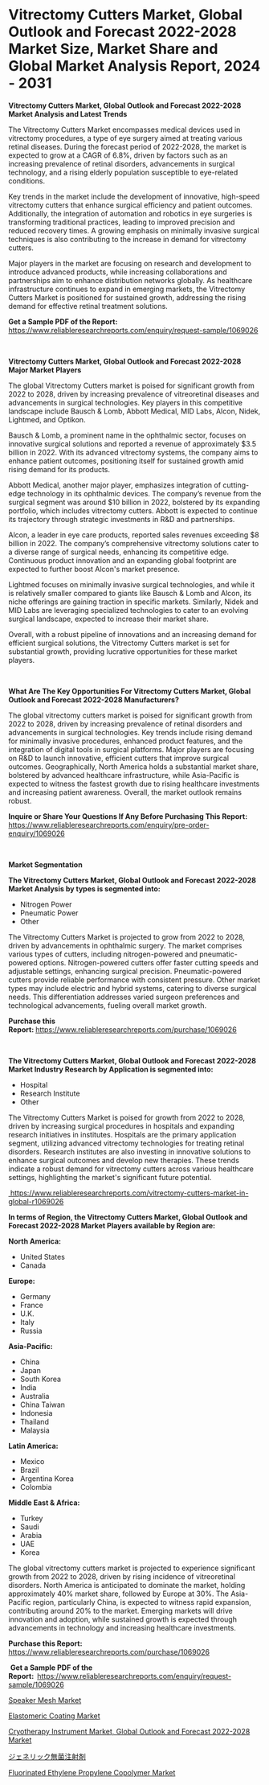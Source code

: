 <p><h1>Vitrectomy Cutters Market, Global Outlook and Forecast 2022-2028 Market Size, Market Share and Global Market Analysis Report, 2024 - 2031</h1></p><p><strong>Vitrectomy Cutters Market, Global Outlook and Forecast 2022-2028 Market Analysis and Latest Trends</strong></p>
<p><p>The Vitrectomy Cutters Market encompasses medical devices used in vitrectomy procedures, a type of eye surgery aimed at treating various retinal diseases. During the forecast period of 2022-2028, the market is expected to grow at a CAGR of 6.8%, driven by factors such as an increasing prevalence of retinal disorders, advancements in surgical technology, and a rising elderly population susceptible to eye-related conditions. </p><p>Key trends in the market include the development of innovative, high-speed vitrectomy cutters that enhance surgical efficiency and patient outcomes. Additionally, the integration of automation and robotics in eye surgeries is transforming traditional practices, leading to improved precision and reduced recovery times. A growing emphasis on minimally invasive surgical techniques is also contributing to the increase in demand for vitrectomy cutters. </p><p>Major players in the market are focusing on research and development to introduce advanced products, while increasing collaborations and partnerships aim to enhance distribution networks globally. As healthcare infrastructure continues to expand in emerging markets, the Vitrectomy Cutters Market is positioned for sustained growth, addressing the rising demand for effective retinal treatment solutions.</p></p>
<p><strong>Get a Sample PDF of the Report:&nbsp;</strong> <a href="https://www.reliableresearchreports.com/enquiry/request-sample/1069026">https://www.reliableresearchreports.com/enquiry/request-sample/1069026</a></p>
<p>&nbsp;</p>
<p><strong>Vitrectomy Cutters Market, Global Outlook and Forecast 2022-2028 Major Market Players</strong></p>
<p><p>The global Vitrectomy Cutters market is poised for significant growth from 2022 to 2028, driven by increasing prevalence of vitreoretinal diseases and advancements in surgical technologies. Key players in this competitive landscape include Bausch & Lomb, Abbott Medical, MID Labs, Alcon, Nidek, Lightmed, and Optikon.</p><p>Bausch & Lomb, a prominent name in the ophthalmic sector, focuses on innovative surgical solutions and reported a revenue of approximately $3.5 billion in 2022. With its advanced vitrectomy systems, the company aims to enhance patient outcomes, positioning itself for sustained growth amid rising demand for its products.</p><p>Abbott Medical, another major player, emphasizes integration of cutting-edge technology in its ophthalmic devices. The company’s revenue from the surgical segment was around $10 billion in 2022, bolstered by its expanding portfolio, which includes vitrectomy cutters. Abbott is expected to continue its trajectory through strategic investments in R&D and partnerships.</p><p>Alcon, a leader in eye care products, reported sales revenues exceeding $8 billion in 2022. The company’s comprehensive vitrectomy solutions cater to a diverse range of surgical needs, enhancing its competitive edge. Continuous product innovation and an expanding global footprint are expected to further boost Alcon's market presence.</p><p>Lightmed focuses on minimally invasive surgical technologies, and while it is relatively smaller compared to giants like Bausch & Lomb and Alcon, its niche offerings are gaining traction in specific markets. Similarly, Nidek and MID Labs are leveraging specialized technologies to cater to an evolving surgical landscape, expected to increase their market share.</p><p>Overall, with a robust pipeline of innovations and an increasing demand for efficient surgical solutions, the Vitrectomy Cutters market is set for substantial growth, providing lucrative opportunities for these market players.</p></p>
<p>&nbsp;</p>
<p><strong>What Are The Key Opportunities For Vitrectomy Cutters Market, Global Outlook and Forecast 2022-2028 Manufacturers?</strong></p>
<p><p>The global vitrectomy cutters market is poised for significant growth from 2022 to 2028, driven by increasing prevalence of retinal disorders and advancements in surgical technologies. Key trends include rising demand for minimally invasive procedures, enhanced product features, and the integration of digital tools in surgical platforms. Major players are focusing on R&D to launch innovative, efficient cutters that improve surgical outcomes. Geographically, North America holds a substantial market share, bolstered by advanced healthcare infrastructure, while Asia-Pacific is expected to witness the fastest growth due to rising healthcare investments and increasing patient awareness. Overall, the market outlook remains robust.</p></p>
<p><strong>Inquire or Share Your Questions If Any Before Purchasing This Report:</strong> <a href="https://www.reliableresearchreports.com/enquiry/pre-order-enquiry/1069026">https://www.reliableresearchreports.com/enquiry/pre-order-enquiry/1069026</a></p>
<p>&nbsp;</p>
<p><strong>Market Segmentation</strong></p>
<p><strong>The Vitrectomy Cutters Market, Global Outlook and Forecast 2022-2028 Market Analysis by types is segmented into:</strong></p>
<p><ul><li>Nitrogen Power</li><li>Pneumatic Power</li><li>Other</li></ul></p>
<p><p>The Vitrectomy Cutters Market is projected to grow from 2022 to 2028, driven by advancements in ophthalmic surgery. The market comprises various types of cutters, including nitrogen-powered and pneumatic-powered options. Nitrogen-powered cutters offer faster cutting speeds and adjustable settings, enhancing surgical precision. Pneumatic-powered cutters provide reliable performance with consistent pressure. Other market types may include electric and hybrid systems, catering to diverse surgical needs. This differentiation addresses varied surgeon preferences and technological advancements, fueling overall market growth.</p></p>
<p><strong>Purchase this Report:&nbsp;</strong><a href="https://www.reliableresearchreports.com/purchase/1069026">https://www.reliableresearchreports.com/purchase/1069026</a></p>
<p>&nbsp;</p>
<p><strong>The Vitrectomy Cutters Market, Global Outlook and Forecast 2022-2028 Market Industry Research by Application is segmented into:</strong></p>
<p><ul><li>Hospital</li><li>Research Institute</li><li>Other</li></ul></p>
<p><p>The Vitrectomy Cutters Market is poised for growth from 2022 to 2028, driven by increasing surgical procedures in hospitals and expanding research initiatives in institutes. Hospitals are the primary application segment, utilizing advanced vitrectomy technologies for treating retinal disorders. Research institutes are also investing in innovative solutions to enhance surgical outcomes and develop new therapies. These trends indicate a robust demand for vitrectomy cutters across various healthcare settings, highlighting the market's significant future potential.</p></p>
<p><a href="https://www.reliableresearchreports.com/vitrectomy-cutters-market-in-global-r1069026">&nbsp;https://www.reliableresearchreports.com/vitrectomy-cutters-market-in-global-r1069026</a></p>
<p><strong>In terms of Region, the Vitrectomy Cutters Market, Global Outlook and Forecast 2022-2028 Market Players available by Region are:</strong></p>
<p>
    <p> <strong> North America: </strong>
        <ul>
            <li>United States</li>
            <li>Canada</li>
        </ul>
        </p> 
    <p> <strong> Europe: </strong>
        <ul>
            <li>Germany</li>
            <li>France</li>
            <li>U.K.</li>
            <li>Italy</li>
            <li>Russia</li>
        </ul>
        </p> 
    <p> <strong> Asia-Pacific: </strong>
        <ul>
            <li>China</li>
            <li>Japan</li>
            <li>South Korea</li>
            <li>India</li>
            <li>Australia</li>
            <li>China Taiwan</li>
            <li>Indonesia</li>
            <li>Thailand</li>
            <li>Malaysia</li>
        </ul>
        </p> 
    <p> <strong> Latin America: </strong>
        <ul>
            <li>Mexico</li>
            <li>Brazil</li>
            <li>Argentina Korea</li>
            <li>Colombia</li>
        </ul>
        </p> 
    <p> <strong> Middle East & Africa: </strong>
        <ul>
            <li>Turkey</li>
            <li>Saudi</li>
            <li>Arabia</li>
            <li>UAE</li>
            <li>Korea</li>
        </ul>
    </p>
    </p>
<p><p>The global vitrectomy cutters market is projected to experience significant growth from 2022 to 2028, driven by rising incidence of vitreoretinal disorders. North America is anticipated to dominate the market, holding approximately 40% market share, followed by Europe at 30%. The Asia-Pacific region, particularly China, is expected to witness rapid expansion, contributing around 20% to the market. Emerging markets will drive innovation and adoption, while sustained growth is expected through advancements in technology and increasing healthcare investments.</p></p>
<p><strong>Purchase this Report: </strong><a href="https://www.reliableresearchreports.com/purchase/1069026">https://www.reliableresearchreports.com/purchase/1069026</a></p>
<p>&nbsp;<strong>Get a Sample PDF of the Report:&nbsp;&nbsp;</strong><a href="https://www.reliableresearchreports.com/enquiry/request-sample/1069026">https://www.reliableresearchreports.com/enquiry/request-sample/1069026</a></p>
<p><strong></strong></p>
<p><p><a href="https://www.linkedin.com/pulse/global-speaker-mesh-market-landscape-future-trends-strategic-rzbye?trackingId=W3XwO5qcSBmZlJT1faccDA%3D%3D">Speaker Mesh Market</a></p><p><a href="https://www.linkedin.com/pulse/analyzing-elastomeric-coating-market-dynamics-growth-drivers-e6eqc?trackingId=AMgE3WA5T%2FKgXmMkbgM6pw%3D%3D">Elastomeric Coating Market</a></p><p><a href="https://github.com/rahu1506/Market-Research-Report-List-6/blob/main/cryotherapy-instrument-market-global-outlook-and-forecast-2022-2028-market.md">Cryotherapy Instrument Market, Global Outlook and Forecast 2022-2028 Market</a></p><p><a href="https://medium.com/@durgin521/generic-sterile-injectable-market-%E3%81%AE%E3%82%B0%E3%83%AD%E3%83%BC%E3%83%90%E3%83%AB%E5%B8%82%E5%A0%B4%E6%A6%82%E8%A6%81%E3%81%AF-%E4%B8%96%E7%95%8C%E3%81%8A%E3%82%88%E3%81%B3%E4%B8%BB%E8%A6%81%E5%B8%82%E5%A0%B4%E3%81%AB%E3%81%8A%E3%81%91%E3%82%8B%E6%A5%AD%E7%95%8C%E3%81%AB%E5%BD%B1%E9%9F%BF%E3%82%92%E4%B8%8E%E3%81%88%E3%82%8B%E4%B8%BB%E8%A6%81%E3%81%AA%E3%83%88%E3%83%AC%E3%83%B3%E3%83%89%E3%81%AB%E3%81%A4%E3%81%84%E3%81%A6-%E7%8B%AC%E8%87%AA%E3%81%AE%E8%A6%96%E7%82%B9%E3%82%92%E6%8F%90%E4%BE%9B%E3%81%97%E3%81%BE%E3%81%99-c6acc77c7954">ジェネリック無菌注射剤</a></p><p><a href="https://medium.com/@luke.wilson7856/in-the-fluorinated-ethylene-propylene-copolymer-market-the-main-focus-is-on-keeping-costs-low-c2ed72452c65">Fluorinated Ethylene Propylene Copolymer Market</a></p></p>